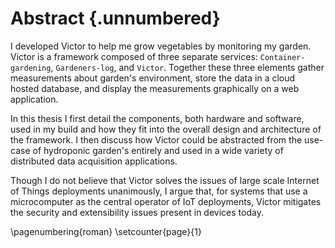 # Abstract {.unnumbered}

I developed Victor to help me grow vegetables by monitoring my garden. Victor is a framework composed of three separate services: `Container-gardening`, `Gardeners-log`, and `Victor`. Together these three elements gather measurements about garden's environment, store the data in a cloud hosted database, and display the measurements graphically on a web application.

In this thesis I first detail the components, both hardware and software, used in my build and how they fit into the overall design and architecture of the framework. I then discuss how Victor could be abstracted from the use-case of hydroponic garden's entirely and used in a wide variety of distributed data acquisition applications.

Though I do not believe that Victor solves the issues of large scale Internet of Things deployments unanimously, I argue that, for systems that use a microcomputer as the central operator of IoT deployments, Victor mitigates the security and extensibility issues present in devices today.

\pagenumbering{roman} \setcounter{page}{1}
